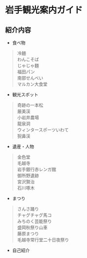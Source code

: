 # 岩手観光案内ガイド
## 紹介内容
- 食べ物
> 冷麺  
> わんこそば  
> じゃじゃ麵  
> 福田パン  
> 南部せんべい  
> マルカン大食堂    
- 観光スポット  
> 奇跡の一本松  
> 厳美渓  
> 小岩井農場  
> 龍泉洞  
> ウィンタースポーツいわて  
> 猊鼻渓    
- 遺産・人物  
> 金色堂  
> 毛越寺  
> 岩手銀行赤レンガ館  
> 御所野遺跡  
> 宮沢賢治  
> 石川啄木  
- まつり    
> さんさ踊り  
> チャグチャグ馬コ  
> みちのく芸能祭り  
> 盛岡秋祭り山車  
> 藤原まつり  
> 毛越寺常行堂二十日夜祭り  
- 自己紹介
